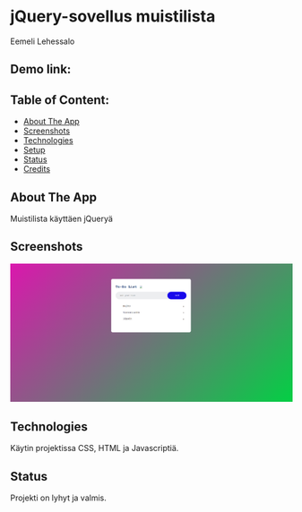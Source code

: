 # jQuery-sovellus muistilista
Eemeli Lehessalo

## Demo link:



## Table of Content:

- [About The App](#about-the-app)
- [Screenshots](#screenshots)
- [Technologies](#technologies)
- [Setup](#setup)
- [Status](#status)
- [Credits](#credits)


## About The App
Muistilista käyttäen jQueryä

## Screenshots
![Toimiva-sovellus](demokuva.png)


## Technologies
Käytin projektissa CSS, HTML ja Javascriptiä.


## Status
Projekti on lyhyt ja valmis.